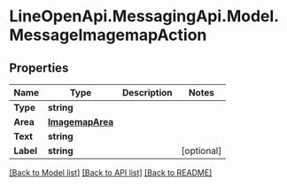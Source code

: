 # LineOpenApi.MessagingApi.Model.MessageImagemapAction

## Properties

Name | Type | Description | Notes
------------ | ------------- | ------------- | -------------
**Type** | **string** |  | 
**Area** | [**ImagemapArea**](ImagemapArea.md) |  | 
**Text** | **string** |  | 
**Label** | **string** |  | [optional] 

[[Back to Model list]](../README.md#documentation-for-models) [[Back to API list]](../README.md#documentation-for-api-endpoints) [[Back to README]](../README.md)

